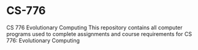 # CS-776
CS 776 Evolutionary Computing
This repository contains all computer programs used to complete assignments and course requirements for
CS 776: Evolutionary Computing
